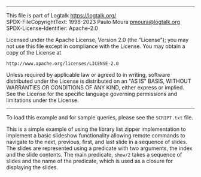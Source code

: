________________________________________________________________________

This file is part of Logtalk <https://logtalk.org/>  
SPDX-FileCopyrightText: 1998-2023 Paulo Moura <pmoura@logtalk.org>  
SPDX-License-Identifier: Apache-2.0

Licensed under the Apache License, Version 2.0 (the "License");
you may not use this file except in compliance with the License.
You may obtain a copy of the License at

    http://www.apache.org/licenses/LICENSE-2.0

Unless required by applicable law or agreed to in writing, software
distributed under the License is distributed on an "AS IS" BASIS,
WITHOUT WARRANTIES OR CONDITIONS OF ANY KIND, either express or implied.
See the License for the specific language governing permissions and
limitations under the License.
________________________________________________________________________


To load this example and for sample queries, please see the `SCRIPT.txt`
file.

This is a simple example of using the library list zipper implementation
to implement a basic slideshow functionality allowing remote commands to
navigate to the next, previous, first, and last slide in a sequence of
slides. The slides are represented using a predicate with two arguments,
the index and the slide contents. The main predicate, `show/2` takes a
sequence of slides and the name of the predicate, which is used as a
closure for displaying the slides.
